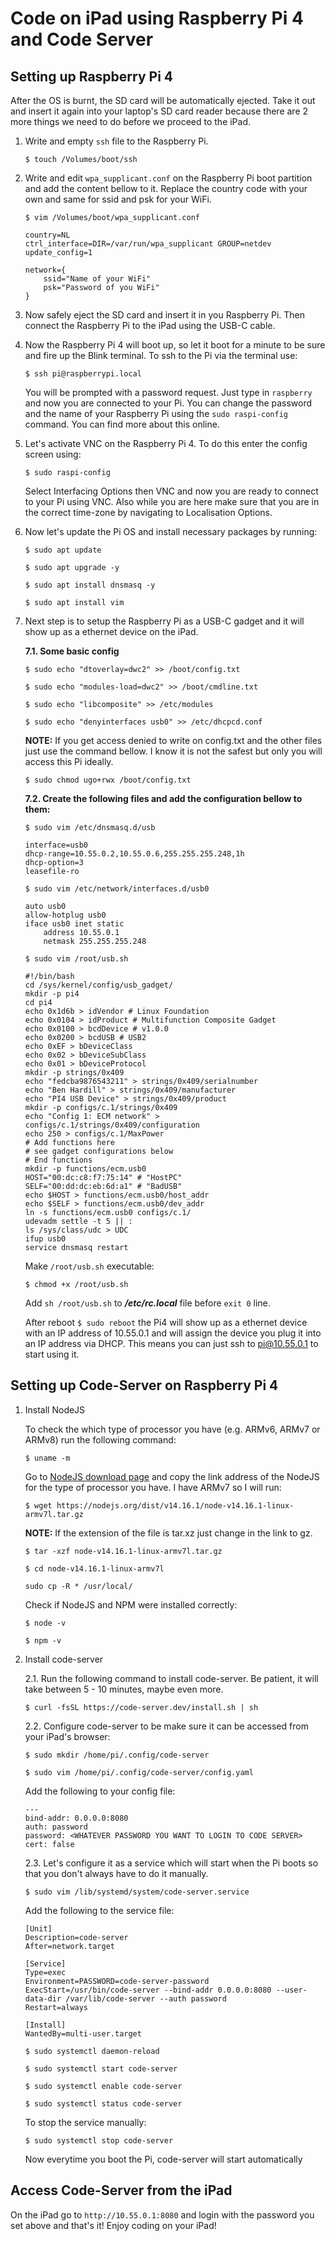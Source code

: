 # Code on iPad using Raspberry Pi 4 and Code Server

## Setting up Raspberry Pi 4

After the OS is burnt, the SD card will be automatically ejected. Take it out and insert it again into your laptop's SD card reader because there are 2 more things we need to do before we proceed to the iPad.

1.  Write and empty `ssh` file to the Raspberry Pi.

    `$ touch /Volumes/boot/ssh`

2.  Write and edit `wpa_supplicant.conf` on the Raspberry Pi boot partition and add the content bellow to it. Replace the country code with your own and same for ssid and psk for your WiFi.

    `$ vim /Volumes/boot/wpa_supplicant.conf`

    ```
    country=NL
    ctrl_interface=DIR=/var/run/wpa_supplicant GROUP=netdev
    update_config=1

    network={
        ssid="Name of your WiFi"
        psk="Password of you WiFi"
    }
    ```

3.  Now safely eject the SD card and insert it in you Raspberry Pi. Then connect the Raspberry Pi to the iPad using the USB-C cable.

4.  Now the Raspberry Pi 4 will boot up, so let it boot for a minute to be sure and fire up the Blink terminal. To ssh to the Pi via the terminal use:

    `$ ssh pi@raspberrypi.local`

    You will be prompted with a password request. Just type in `raspberry` and now you are connected to your Pi. You can change the password and the name of your Raspberry Pi using the `sudo raspi-config` command. You can find more about this online.

5.  Let's activate VNC on the Raspberry Pi 4. To do this enter the config screen using:

    `$ sudo raspi-config`

    Select Interfacing Options then VNC and now you are ready to connect to your Pi using VNC.
    Also while you are here make sure that you are in the correct time-zone by navigating to Localisation Options.

6.  Now let's update the Pi OS and install necessary packages by running:

    `$ sudo apt update`

    `$ sudo apt upgrade -y`

    `$ sudo apt install dnsmasq -y`

    `$ sudo apt install vim`

7.  Next step is to setup the Raspberry Pi as a USB-C gadget and it will show up as a ethernet device on the iPad.

    **7.1. Some basic config**

    `$ sudo echo "dtoverlay=dwc2" >> /boot/config.txt`

    `$ sudo echo "modules-load=dwc2" >> /boot/cmdline.txt`

    `$ sudo echo "libcomposite" >> /etc/modules`

    `$ sudo echo "denyinterfaces usb0" >> /etc/dhcpcd.conf`

    **NOTE:** If you get access denied to write on config.txt and the other files just use the command bellow. I know it is not the safest but only you will access this Pi ideally.

    `$ sudo chmod ugo+rwx /boot/config.txt`

    **7.2. Create the following files and add the configuration bellow to them:**

    `$ sudo vim /etc/dnsmasq.d/usb`

    ```
    interface=usb0
    dhcp-range=10.55.0.2,10.55.0.6,255.255.255.248,1h
    dhcp-option=3
    leasefile-ro
    ```

    `$ sudo vim /etc/network/interfaces.d/usb0`

    ```
    auto usb0
    allow-hotplug usb0
    iface usb0 inet static
        address 10.55.0.1
        netmask 255.255.255.248
    ```

    `$ sudo vim /root/usb.sh`

    ```
    #!/bin/bash
    cd /sys/kernel/config/usb_gadget/
    mkdir -p pi4
    cd pi4
    echo 0x1d6b > idVendor # Linux Foundation
    echo 0x0104 > idProduct # Multifunction Composite Gadget
    echo 0x0100 > bcdDevice # v1.0.0
    echo 0x0200 > bcdUSB # USB2
    echo 0xEF > bDeviceClass
    echo 0x02 > bDeviceSubClass
    echo 0x01 > bDeviceProtocol
    mkdir -p strings/0x409
    echo "fedcba9876543211" > strings/0x409/serialnumber
    echo "Ben Hardill" > strings/0x409/manufacturer
    echo "PI4 USB Device" > strings/0x409/product
    mkdir -p configs/c.1/strings/0x409
    echo "Config 1: ECM network" > configs/c.1/strings/0x409/configuration
    echo 250 > configs/c.1/MaxPower
    # Add functions here
    # see gadget configurations below
    # End functions
    mkdir -p functions/ecm.usb0
    HOST="00:dc:c8:f7:75:14" # "HostPC"
    SELF="00:dd:dc:eb:6d:a1" # "BadUSB"
    echo $HOST > functions/ecm.usb0/host_addr
    echo $SELF > functions/ecm.usb0/dev_addr
    ln -s functions/ecm.usb0 configs/c.1/
    udevadm settle -t 5 || :
    ls /sys/class/udc > UDC
    ifup usb0
    service dnsmasq restart
    ```

    Make `/root/usb.sh` executable:

    `$ chmod +x /root/usb.sh`

    Add `sh /root/usb.sh` to **_/etc/rc.local_** file before `exit 0` line.

    After reboot `$ sudo reboot` the Pi4 will show up as a ethernet device with an IP address of 10.55.0.1 and will assign the device you plug it into an IP address via DHCP. This means you can just ssh to pi@10.55.0.1 to start using it.

## Setting up Code-Server on Raspberry Pi 4

1. Install NodeJS

   To check the which type of processor you have (e.g. ARMv6, ARMv7 or ARMv8) run the following command:

   `$ uname -m`

   Go to [NodeJS download page](https://nodejs.org/en/download/) and copy the link address of the NodeJS for the type of processor you have. I have ARMv7 so I will run:

   `$ wget https://nodejs.org/dist/v14.16.1/node-v14.16.1-linux-armv7l.tar.gz`

   **NOTE:** If the extension of the file is tar.xz just change in the link to gz.

   `$ tar -xzf node-v14.16.1-linux-armv7l.tar.gz`

   `$ cd node-v14.16.1-linux-armv7l`

   `sudo cp -R * /usr/local/`

   Check if NodeJS and NPM were installed correctly:

   `$ node -v`

   `$ npm -v`

2. Install code-server

   2.1. Run the following command to install code-server. Be patient, it will take between 5 - 10 minutes, maybe even more.

   `$ curl -fsSL https://code-server.dev/install.sh | sh`

   2.2. Configure code-server to be make sure it can be accessed from your iPad's browser:

   `$ sudo mkdir /home/pi/.config/code-server`

   `$ sudo vim /home/pi/.config/code-server/config.yaml`

   Add the following to your config file:

   ```
   ---
   bind-addr: 0.0.0.0:8080
   auth: password
   password: <WHATEVER PASSWORD YOU WANT TO LOGIN TO CODE SERVER>
   cert: false
   ```

   2.3. Let's configure it as a service which will start when the Pi boots so that you don't always have to do it manually.

   `$ sudo vim /lib/systemd/system/code-server.service`

   Add the following to the service file:

   ```
   [Unit]
   Description=code-server
   After=network.target

   [Service]
   Type=exec
   Environment=PASSWORD=code-server-password
   ExecStart=/usr/bin/code-server --bind-addr 0.0.0.0:8080 --user-data-dir /var/lib/code-server --auth password
   Restart=always

   [Install]
   WantedBy=multi-user.target
   ```

   `$ sudo systemctl daemon-reload`

   `$ sudo systemctl start code-server`

   `$ sudo systemctl enable code-server`

   `$ sudo systemctl status code-server`

   To stop the service manually:

   `$ sudo systemctl stop code-server`

   Now everytime you boot the Pi, code-server will start automatically

## Access Code-Server from the iPad

On the iPad go to `http://10.55.0.1:8080` and login with the password you set above and that's it! Enjoy coding on your iPad!
